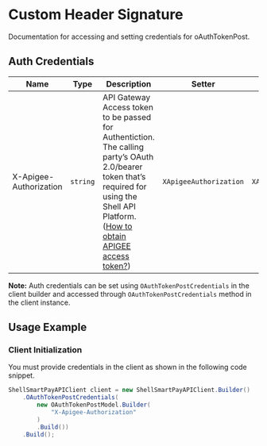 
# Custom Header Signature



Documentation for accessing and setting credentials for oAuthTokenPost.

## Auth Credentials

| Name | Type | Description | Setter | Getter |
|  --- | --- | --- | --- | --- |
| X-Apigee-Authorization | `string` | API Gateway Access token to be passed for Authentiction. The calling party’s OAuth 2.0/bearer token that’s required for using the Shell API Platform. ([How to obtain APIGEE access token?](page:guided-walkthrough/walkthrough1)) | `XApigeeAuthorization` | `XApigeeAuthorization` |



**Note:** Auth credentials can be set using `OAuthTokenPostCredentials` in the client builder and accessed through `OAuthTokenPostCredentials` method in the client instance.

## Usage Example

### Client Initialization

You must provide credentials in the client as shown in the following code snippet.

```csharp
ShellSmartPayAPIClient client = new ShellSmartPayAPIClient.Builder()
    .OAuthTokenPostCredentials(
        new OAuthTokenPostModel.Builder(
            "X-Apigee-Authorization"
        )
        .Build())
    .Build();
```


